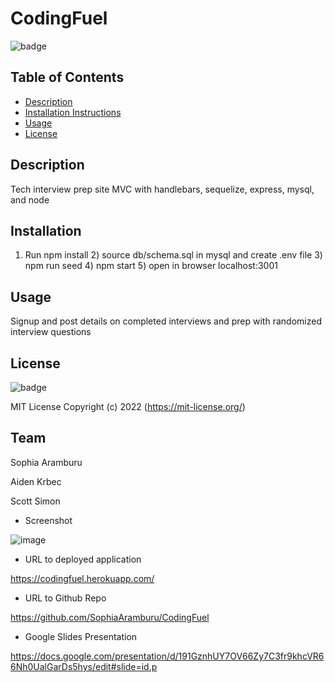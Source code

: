 # CodingFuel

![badge](https://img.shields.io/badge/License-MIT-blue)

## Table of Contents

- [Description](#description)
- [Installation Instructions](#installation)
- [Usage](#usage)
- [License](#license)

## Description

  Tech interview prep site MVC with handlebars, sequelize, express, mysql, and node

## Installation

  1) Run npm install 2) source db/schema.sql in mysql and create .env file 3) npm run seed 4) npm start 5) open in browser localhost:3001 

## Usage

  Signup and post details on completed interviews and prep with randomized interview questions

## License

  ![badge](https://img.shields.io/badge/License-MIT-blue)

  MIT License Copyright (c) 2022
    (https://mit-license.org/)
  
## Team

  Sophia Aramburu

  Aiden Krbec

  Scott Simon
  
 - Screenshot

![image](https://user-images.githubusercontent.com/60651145/202078296-c539f11a-25fd-4158-82ab-4e0582322df7.png)

- URL to deployed application

https://codingfuel.herokuapp.com/

- URL to Github Repo

https://github.com/SophiaAramburu/CodingFuel

- Google Slides Presentation

https://docs.google.com/presentation/d/191GznhUY7OV66Zy7C3fr9khcVR66Nh0UalGarDs5hys/edit#slide=id.p
